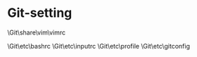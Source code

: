 Git-setting 
===========

\Git\share\vim\vimrc

\Git\etc\bashrc
\Git\etc\inputrc
\Git\etc\profile
\Git\etc\gitconfig
